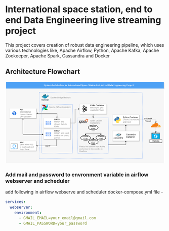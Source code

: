 # International space station, end to end Data Engineering live streaming project

This project covers creation of robust data engineering pipeline, which uses various technologies like, Apache Airflow, Python, Apache Kafka, Apache Zookeeper, Apache Spark, Cassandra and Docker

## Architecture Flowchart

![FLowchart](ISS_system_Architecture.png)




### Add mail and password to envronment variable in airflow webserver and scheduler

<!-- this was a temprory solution, so added diretly to docker-compose file of airflow scheduler and webserver-->
<!-- docker exec -it airflow-scheduler-1 bash
docker exec -it airflow-webserver-1 bash
```bash

export GMAIL_EMAIL=your_email@gmail.com
export GMAIL_PASSWORD=your_password

env
```
 -->

add following in airflow webserve and scheduler docker-compose.yml file - 
```yml
services:
  webserver:
    environment:
      - GMAIL_EMAIL=your_email@gmail.com
      - GMAIL_PASSWORD=your_password
```

